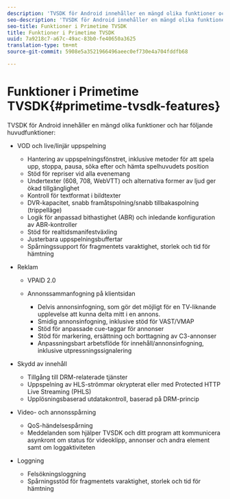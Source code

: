 ```yaml
---
description: 'TVSDK för Android innehåller en mängd olika funktioner och har följande huvudfunktioner '
seo-description: 'TVSDK för Android innehåller en mängd olika funktioner och har följande huvudfunktioner '
seo-title: Funktioner i Primetime TVSDK
title: Funktioner i Primetime TVSDK
uuid: 7a9218c7-a67c-49ac-83b0-fe40650a3625
translation-type: tm+mt
source-git-commit: 5908e5a3521966496aeec0ef730e4a704fddfb68

---
```



# Funktioner i Primetime TVSDK{#primetime-tvsdk-features}

TVSDK för Android innehåller en mängd olika funktioner och har följande huvudfunktioner:

* VOD och live/linjär uppspelning

   * Hantering av uppspelningsfönstret, inklusive metoder för att spela upp, stoppa, pausa, söka efter och hämta spelhuvudets position
   * Stöd för repriser vid alla evenemang
   * Undertexter (608, 708, WebVTT) och alternativa former av ljud ger ökad tillgänglighet
   * Kontroll för textformat i bildtexter
   * DVR-kapacitet, snabb framåtspolning/snabb tillbakaspolning (trippelläge)
   * Logik för anpassad bithastighet (ABR) och inledande konfiguration av ABR-kontroller
   * Stöd för realtidsmanifestväxling
   * Justerbara uppspelningsbuffertar
   * Spårningssupport för fragmentets varaktighet, storlek och tid för hämtning

* Reklam

   * VPAID 2.0
   * Annonssammanfogning på klientsidan

      * Delvis annonsinfogning, som gör det möjligt för en TV-liknande upplevelse att kunna delta mitt i en annons.
      * Smidig annonsinfogning, inklusive stöd för VAST/VMAP
      * Stöd för anpassade cue-taggar för annonser
      * Stöd för markering, ersättning och borttagning av C3-annonser
      * Anpassningsbart arbetsflöde för innehåll/annonsinfogning, inklusive utpressningssignalering

* Skydd av innehåll

   * Tillgång till DRM-relaterade tjänster
   * Uppspelning av HLS-strömmar okrypterat eller med Protected HTTP Live Streaming (PHLS)
   * Upplösningsbaserad utdatakontroll, baserad på DRM-princip

* Video- och annonsspårning

   * QoS-händelsespårning
   * Meddelanden som hjälper TVSDK och ditt program att kommunicera asynkront om status för videoklipp, annonser och andra element samt om loggaktiviteten

* Loggning

   * Felsökningsloggning
   * Spårningsstöd för fragmentets varaktighet, storlek och tid för hämtning

